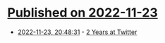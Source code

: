 # [Published on 2022-11-23](index.md)

* [2022-11-23, 20:48:31](https://news.ycombinator.com/item?id=33724337) - [2 Years at Twitter](https://eed3si9n.com/2years-at-twitter/)
